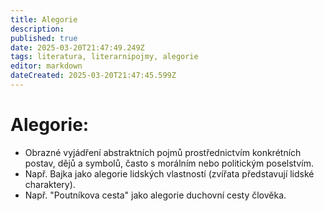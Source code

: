 ```yaml
---
title: Alegorie
description: 
published: true
date: 2025-03-20T21:47:49.249Z
tags: literatura, literarnipojmy, alegorie
editor: markdown
dateCreated: 2025-03-20T21:47:45.599Z
---
```


# Alegorie:
- Obrazné vyjádření abstraktních pojmů prostřednictvím konkrétních postav, dějů a symbolů, často s morálním nebo politickým poselstvím.
- Např. Bajka jako alegorie lidských vlastností (zvířata představují lidské charaktery).
- Např. "Poutníkova cesta" jako alegorie duchovní cesty člověka.